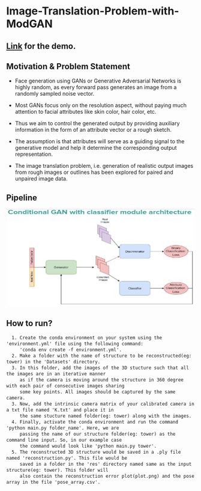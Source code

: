 # Image-Translation-Problem-with-ModGAN
## <a href = "https://youtu.be/xmYkg3zay_g">Link</a> for the demo.
## Motivation & Problem Statement
* Face generation using GANs or Generative Adversarial Networks is highly random,
  as every forward pass generates an image from a randomly sampled noise vector.

* Most GANs focus only on the resolution aspect, without paying much attention 
  to facial attributes like skin color, hair color, etc.

* Thus we aim to control the generated output by providing auxiliary information 
  in the form of an attribute vector or a rough sketch.
  
* The assumption is that attributes will serve as a guiding signal to the generative 
  model and help it determine the corresponding output representation.

* The image translation problem, i.e. generation of realistic output images from 
  rough images or outlines has been explored for paired and unpaired image data.

## Pipeline
![System Pipeline](Pipeline.png)

## How to run?
```
  1. Create the conda environment on your system using the 'environment.yml' file using the following command:
     'conda env create -f environment.yml'.
  2. Make a folder with the name of structure to be reconstructed(eg: tower) in the 'Datasets' directory.
  3. In this folder, add the images of the 3D stucture such that all the images are in an iterative manner 
     as if the camera is moving around the structure in 360 degree with each pair of consecutive images sharing 
     some key points. All images should be captured by the same camera.
  3. Now, add the intrinsic camera matrix of your calibrated camera in a txt file named 'K.txt' and place it in 
     the same stucture named folder(eg: tower) along with the images.
  4. Finally, activate the conda environment and run the command 'python main.py folder_name'. Here, we are 
     passing the name of our structure folder(eg: tower) as the command line input. So, in our example case 
     the command would look like 'python main.py tower'.
  5. The reconstructed 3D structure would be saved in a .ply file named 'reconstruction.py'. This file would be
     saved in a folder in the 'res' directory named same as the input structure(eg: tower). This folder will 
     also contain the reconstruction error plot(plot.png) and the pose array in the file 'pose_array.csv'.
```
